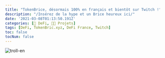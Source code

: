```yaml
---
title: "TokenBrice, désormais 100% en français et bientôt sur Twitch !"
description: "/Insérez de la hype et un Brice heureux ici/"
date: '2021-03-08T01:13:50.191Z'
categories: [🌌 DeFi, 👩‍🔧 Projets]
tags: [DeFi, TokenBric.xyz, DeFi France, Twitch]
toc: false
tocNum: false
---
```


![troll-en](/img/2021/tokenbrice-twitch/troll-en.png)